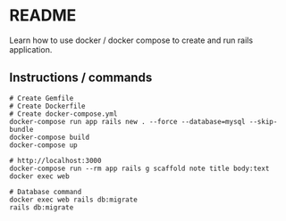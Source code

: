 # README

Learn how to use docker / docker compose to create and run rails application.

## Instructions / commands

```
# Create Gemfile
# Create Dockerfile
# Create docker-compose.yml
docker-compose run app rails new . --force --database=mysql --skip-bundle
docker-compose build
docker-compose up

# http://localhost:3000
docker-compose run --rm app rails g scaffold note title body:text
docker exec web

# Database command 
docker exec web rails db:migrate
rails db:migrate



